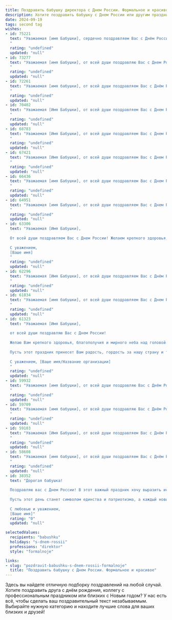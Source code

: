 ```yaml
---
title: Поздравить бабушку директора с Днем России. Формальное и красивое
description: Хотите поздравить бабушку с Днем России или другим праздником? Наш ИИ создаст незабываемое поздравление, а вы обязательно выделитесь среди других.  
date: 2024-09-19
tags: second tag
wishes:
- id: 75221
  text: "Уважаемая [имя Бабушки], сердечно поздравляем Вас с Днём России! Желаем Вам крепкого здоровья, благополучия и радости в этот светлый праздник. Пусть Ваша жизнь будет наполнена любовью, заботой близких и чувством глубокой гордости за нашу Родину.
  "
  rating: "undefined"
  updated: "null"
- id: 73277
  text: "Уважаемая [имя Бабушки], от всей души поздравляю Вас с Днем России! Желаю Вам крепкого здоровья, благополучия и долгих лет жизни. Пусть этот праздник принесет Вам радость, мир и спокойствие.
  "
  rating: "undefined"
  updated: "null"
- id: 72261
  text: "Уважаемая [имя бабушки], от всей души поздравляем Вас с Днём России! Желаем Вам крепкого здоровья, благополучия и радости в этот праздничный день. Пусть Ваша жизнь будет наполнена любовью, заботой и уважением.
  "
  rating: "undefined"
  updated: "null"
- id: 70402
  text: "Уважаемая [Имя Бабушки], от всей души поздравляем Вас с Днем России! Желаем Вам крепкого здоровья, благополучия и долгих лет жизни. Пусть Ваша работа директора приносит Вам удовлетворение и новые успехи. С праздником!
  "
  rating: "undefined"
  updated: "null"
- id: 68783
  text: "Уважаемая [Имя Бабушки], от всей души поздравляем Вас с Днем России! Желаем Вам крепкого здоровья, благополучия и  неиссякаемой энергии. Пусть Ваша работа директора всегда приносит Вам удовлетворение и новые достижения!
  "
  rating: "undefined"
  updated: "null"
- id: 67421
  text: "Уважаемая [Имя Бабушки], от всей души поздравляем Вас с Днем России! Желаем Вам крепкого здоровья, благополучия и всего самого доброго! Пусть эта праздничная дата станет символом мира, процветания и единства нашей страны!
  "
  rating: "undefined"
  updated: "null"
- id: 66436
  text: "Уважаемая [имя Бабушки], от всей души поздравляем Вас с Днем России! Желаем Вам крепкого здоровья, благополучия и мирного неба над головой. Пусть этот праздник наполнит Вашу жизнь радостью и гордостью за нашу великую страну!
  "
  rating: "undefined"
  updated: "null"
- id: 64951
  text: "Уважаемая [имя Бабушки], от всей души поздравляем Вас с Днем России! Желаем Вам крепкого здоровья, благополучия и долгих лет жизни. Пусть Ваш труд директора всегда будет востребован и приносит Вам удовлетворение. С праздником!
  "
  rating: "undefined"
  updated: "null"
- id: 63306
  text: "Уважаемая [Имя Бабушки],
  
  От всей души поздравляем Вас с Днем России! Желаем крепкого здоровья, благополучия и мирного неба над головой. Пусть этот праздник подарит Вам светлые эмоции и ощущение гордости за нашу Родину.
  
  С уважением,
  [Ваше имя]
  "
  rating: "undefined"
  updated: "null"
- id: 62296
  text: "Уважаемая [Имя Бабушки], от всей души поздравляем Вас с Днём России!  Желаем Вам крепкого здоровья, благополучия и  процветания. Пусть Ваша жизнь будет наполнена радостью, любовью и  успехами.
  "
  rating: "undefined"
  updated: "null"
- id: 61834
  text: "Уважаемая [имя бабушки], от всей души поздравляем Вас с Днем России!  Желаем Вам крепкого здоровья, благополучия, мира и процветания! Пусть в Вашей жизни всегда царит радость и любовь, а работа директора приносит не только успех, но и удовольствие!
  "
  rating: "undefined"
  updated: "null"
- id: 61323
  text: "Уважаемая [Имя Бабушки],
  
  от всей души поздравляю Вас с Днем России!
  
  Желаю Вам крепкого здоровья, благополучия и мирного неба над головой.
  
  Пусть этот праздник принесет Вам радость, гордость за нашу страну и теплоту родных сердец.
  
  С уважением, [Ваше имя/Название организации]
  "
  rating: "undefined"
  updated: "null"
- id: 59932
  text: "Уважаемая [имя Бабушки], от всей души поздравляю Вас с Днём России! Желаю Вам крепкого здоровья, благополучия и радости в этот праздничный день. Пусть Ваша любовь к Родине и её истории всегда будет неиссякаемым источником вдохновения!
  "
  rating: "undefined"
  updated: "null"
- id: 59709
  text: "Уважаемая [имя бабушки], от всей души поздравляю Вас с Днём России! Желаю Вам крепкого здоровья, благополучия и дальнейших успехов в Вашей непростой, но такой важной работе директора.
  "
  rating: "undefined"
  updated: "null"
- id: 59103
  text: "Уважаемая [Имя Бабушки], от всей души поздравляем Вас с Днём России! Желаем Вам крепкого здоровья, благополучия и процветания! Пусть Ваша жизнь будет наполнена радостью, любовью и гармонией!
  "
  rating: "undefined"
  updated: "null"
- id: 58608
  text: "Уважаемая [имя бабушки], от всей души поздравляем Вас с Днём России! Желаем Вам крепкого здоровья, благополучия и процветания. Пусть Ваша жизнь будет наполнена радостью, любовью и уважением близких.
  "
  rating: "undefined"
  updated: "null"
- id: 38352
  text: "Дорогая бабушка!
  
  Поздравляю вас с Днем России! В этот важный праздник хочу выразить искреннюю благодарность за вашу мудрость и жизненный опыт, которые вы передаете нам из поколения в поколение. Ваш вклад в нашу семью и общество неоценим, и мы гордимся вашей ролью как Директора, где вы проявляете свои лидерские качества и стремление к созиданию.
  
  Пусть этот день станет символом единства и патриотизма, а каждый новый день приносит радость, здоровье и уверенность в завтрашнем дне.
  
  С любовью и уважением,
  [Ваше имя]"
  rating: "0"
  updated: "null"

selectedValues:
  recipients: "babushku"
  holidays: "s-dnem-rossii"
  professions: "direktor"
  style: "formalnoje"

links:
- slug: "pozdravit-babushku-s-dnem-rossii-formalnoje"
  title: "Поздравить бабушку с Днем России. Формальное и красивое"
---
```


Здесь вы найдете отличную подборку поздравлений на любой случай. 
Хотите поздравить друга с днём рождения, коллегу с профессиональным праздником или близких с Новым годом? У нас есть всё, чтобы сделать ваш поздравительный текст незабываемым. Выбирайте нужную категорию и находите лучшие слова для ваших близких и друзей!
